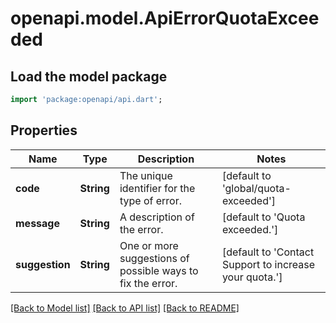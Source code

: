 # openapi.model.ApiErrorQuotaExceeded

## Load the model package
```dart
import 'package:openapi/api.dart';
```

## Properties
Name | Type | Description | Notes
------------ | ------------- | ------------- | -------------
**code** | **String** | The unique identifier for the type of error. | [default to 'global/quota-exceeded']
**message** | **String** | A description of the error. | [default to 'Quota exceeded.']
**suggestion** | **String** | One or more suggestions of possible ways to fix the error. | [default to 'Contact Support to increase your quota.']

[[Back to Model list]](../README.md#documentation-for-models) [[Back to API list]](../README.md#documentation-for-api-endpoints) [[Back to README]](../README.md)


